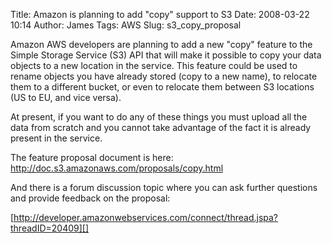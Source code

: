 Title: Amazon is planning to add "copy" support to S3
Date: 2008-03-22 10:14
Author: James
Tags: AWS
Slug: s3_copy_proposal

Amazon AWS developers are planning to add a new "copy" feature to the
Simple Storage Service (S3) API that will make it possible to copy your
data objects to a new location in the service. This feature could be
used to rename objects you have already stored (copy to a new name), to
relocate them to a different bucket, or even to relocate them between S3
locations (US to EU, and vice versa).

At present, if you want to do any of these things you must upload all
the data from scratch and you cannot take advantage of the fact it is
already present in the service.

The feature proposal document is here:  
<http://doc.s3.amazonaws.com/proposals/copy.html>

And there is a forum discussion topic where you can ask further
questions and provide feedback on the proposal:  

[http://developer.amazonwebservices.com/connect/thread.jspa?threadID=20409][]

  [http://developer.amazonwebservices.com/connect/thread.jspa?threadID=20409]:
    http://developer.amazonwebservices.com/connect/thread.jspa?threadID=20409&tstart=0
